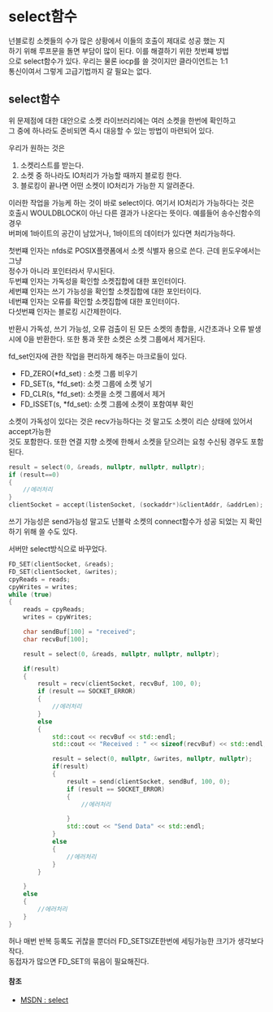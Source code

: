 # select함수

넌블로킹 소켓들의 수가 많은 상황에서 이들의 호출이 제대로 성공 했는 지  
하기 위해 루프문을 돌면 부담이 많이 된다. 이를 해결하기 위한 첫번쨰 방법  
으로 select함수가 있다. 우리는 물론 iocp를 쓸 것이지만 클라이언트는 1:1  
통신이여서 그렇게 고급기법까지 갈 필요는 없다.

## select함수

위 문제점에 대한 대안으로 소켓 라이브러리에는 여러 소켓을 한번에 확인하고  
그 중에 하나라도 준비되면 즉시 대응할 수 있는 방법이 마련되어 있다.

우리가 원하는 것은

1. 소켓리스트를 받는다.
2. 소켓 중 하나라도 IO처리가 가능할 때까지 블로킹 한다.
3. 블로킹이 끝나면 어떤 소켓이 IO처리가 가능한 지 알려준다.

이러한 작업을 가능케 하는 것이 바로 select이다. 여기서 IO처리가 가능하다는 것은  
호출시 WOULDBLOCK이 아닌 다른 결과가 나온다는 뜻이다. 예를들어 송수신함수의 경우  
버퍼에 1바이트의 공간이 남았거나, 1바이트의 데이터가 있다면 처리가능하다.

첫번쨰 인자는 nfds로 POSIX플랫폼에서 소켓 식별자 용으로 쓴다. 근데 윈도우에서는 그냥  
정수가 아니라 포인터라서 무시된다.  
두번쨰 인자는 가독성을 확인할 소켓집합에 대한 포인터이다.  
세번쨰 인자는 쓰기 가능성을 확인할 소켓집합에 대한 포인터이다.  
네번쨰 인자는 오류를 확인할 소켓집합에 대한 포인터이다.  
다섯번쨰 인자는 블로킹 시간제한이다.

반환시 가독성, 쓰기 가능성, 오류 검출이 된 모든 소켓의 총합을, 시간초과나 오류 발생시에
0을 반환한다. 또한 통과 못한 소켓은 소켓 그룹에서 제거된다.

fd_set인자에 관한 작업을 편리하게 해주는 마크로들이 있다.

- FD_ZERO(\*fd_set) : 소켓 그룹 비우기
- FD_SET(s, \*fd_set): 소켓 그룹에 소켓 넣기
- FD_CLR(s, \*fd_set): 소켓을 소켓 그룹에서 제거
- FD_ISSET(s, \*fd_set): 소켓 그룹에 소켓이 포함여부 확인

소켓이 가독성이 있다는 것은 recv가능하다는 것 말고도 소켓이 리슨 상태에 있어서 accept가능한  
것도 포함한다. 또한 연결 지향 소켓에 한해서 소켓을 닫으려는 요청 수신됭 경우도 포함된다.

```c++
result = select(0, &reads, nullptr, nullptr, nullptr);
if (result==0)
{
	//에러처리
}
clientSocket = accept(listenSocket, (sockaddr*)&clientAddr, &addrLen);
```

쓰기 가능성은 send가능성 말고도 넌블락 소켓의 connect함수가 성공 되었는 지 확인하기
위해 쓸 수도 있다.

서버만 select방식으로 바꾸었다.

```c++
FD_SET(clientSocket, &reads);
FD_SET(clientSocket, &writes);
cpyReads = reads;
cpyWrites = writes;
while (true)
{
	reads = cpyReads;
	writes = cpyWrites;

	char sendBuf[100] = "received";
	char recvBuf[100];

	result = select(0, &reads, nullptr, nullptr, nullptr);

	if(result)
	{
		result = recv(clientSocket, recvBuf, 100, 0);
		if (result == SOCKET_ERROR)
		{
			//에러처리
		}
		else
		{
			std::cout << recvBuf << std::endl;
			std::cout << "Received : " << sizeof(recvBuf) << std::endl;

			result = select(0, nullptr, &writes, nullptr, nullptr);
			if(result)
			{
				result = send(clientSocket, sendBuf, 100, 0);
				if (result == SOCKET_ERROR)
				{
					//에러처리

				}
                std::cout << "Send Data" << std::endl;
			}
			else
			{
				//에러처리
			}
		}

	}
	else
	{
		//에러처리
	}
}
```

허나 매번 반복 등록도 귀찮을 뿐더러 FD_SETSIZE한번에 세팅가능한 크기가 생각보다 작다.  
동접자가 많으면 FD_SET의 묶음이 필요해진다.

#### 참조

- [MSDN : select](https://learn.microsoft.com/ko-kr/windows/win32/api/winsock2/nf-winsock2-select)
